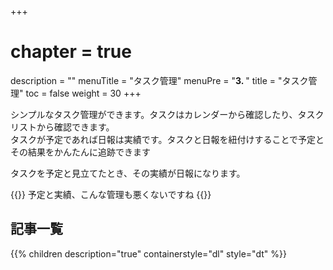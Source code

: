 +++
# chapter = true
description = ""
menuTitle = "タスク管理"
menuPre = "<b>3. </b>"
title = "タスク管理"
toc = false
weight = 30
+++


シンプルなタスク管理ができます。タスクはカレンダーから確認したり、タスクリストから確認できます。  
タスクが予定であれば日報は実績です。タスクと日報を紐付けすることで予定とその結果をかんたんに追跡できます

タスクを予定と見立てたとき、その実績が日報になります。

{{<alice pos="right" icon="ok">}}
予定と実績、こんな管理も悪くないですね
{{</alice>}}

## 記事一覧

{{% children description="true" containerstyle="dl" style="dt" %}}
